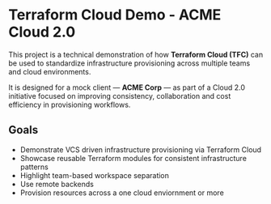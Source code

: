 # Terraform Cloud Demo - ACME Cloud 2.0

This project is a technical demonstration of how **Terraform Cloud (TFC)** can be used to standardize infrastructure provisioning across multiple teams and cloud environments.

It is designed for a mock client — **ACME Corp** — as part of a Cloud 2.0 initiative focused on improving consistency, collaboration and cost efficiency in provisioning workflows.

## Goals

- Demonstrate VCS driven infrastructure provisioning via Terraform Cloud
- Showcase reusable Terraform modules for consistent infrastructure patterns
- Highlight team-based workspace separation
- Use remote backends
- Provision resources across a one cloud enviornment or more
